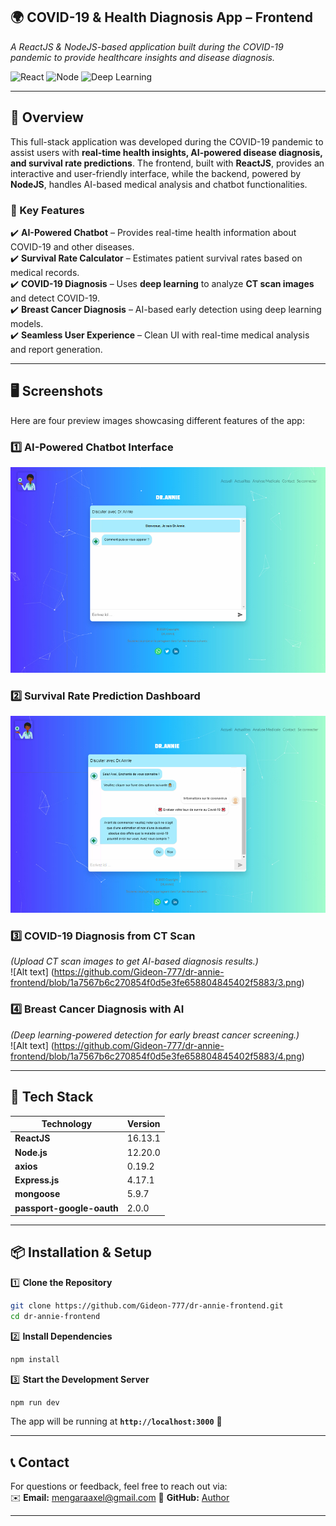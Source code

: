 ## 🌍 COVID-19 & Health Diagnosis App – Frontend  
*A ReactJS & NodeJS-based application built during the COVID-19 pandemic to provide healthcare insights and disease diagnosis.*

![React](https://img.shields.io/badge/React-16.13.1-blue) ![Node](https://img.shields.io/badge/Node.js-12.20.0-green) ![Deep Learning](https://img.shields.io/badge/Deep_Learning-Enabled-orange)

---

## 📌 Overview  
This full-stack application was developed during the COVID-19 pandemic to assist users with **real-time health insights, AI-powered disease diagnosis, and survival rate predictions**. The frontend, built with **ReactJS**, provides an interactive and user-friendly interface, while the backend, powered by **NodeJS**, handles AI-based medical analysis and chatbot functionalities.

### **🌟 Key Features**  
✔️ **AI-Powered Chatbot** – Provides real-time health information about COVID-19 and other diseases.  
✔️ **Survival Rate Calculator** – Estimates patient survival rates based on medical records.  
✔️ **COVID-19 Diagnosis** – Uses **deep learning** to analyze **CT scan images** and detect COVID-19.  
✔️ **Breast Cancer Diagnosis** – AI-based early detection using deep learning models.  
✔️ **Seamless User Experience** – Clean UI with real-time medical analysis and report generation.  

---

## 🖥️ Screenshots  

Here are four preview images showcasing different features of the app:

### **1️⃣ AI-Powered Chatbot Interface**  
![Alt text](https://github.com/Gideon-777/dr-annie-frontend/blob/1a7567b6c270854f0d5e3fe658804845402f5883/1.png)


### **2️⃣ Survival Rate Prediction Dashboard**  
![Alt text](https://github.com/Gideon-777/dr-annie-frontend/blob/1a7567b6c270854f0d5e3fe658804845402f5883/2.png)

### **3️⃣ COVID-19 Diagnosis from CT Scan**  
*(Upload CT scan images to get AI-based diagnosis results.)*  
![Alt text] (https://github.com/Gideon-777/dr-annie-frontend/blob/1a7567b6c270854f0d5e3fe658804845402f5883/3.png)



### **4️⃣ Breast Cancer Diagnosis with AI**  
*(Deep learning-powered detection for early breast cancer screening.)*  
![Alt text] (https://github.com/Gideon-777/dr-annie-frontend/blob/1a7567b6c270854f0d5e3fe658804845402f5883/4.png)

---

## 🚀 Tech Stack  

| Technology | Version |
|------------|---------|
| **ReactJS** | 16.13.1 |
| **Node.js** | 12.20.0 |
| **axios** | 0.19.2 |
| **Express.js** | 4.17.1 |
| **mongoose** | 5.9.7 |
| **passport-google-oauth** | 2.0.0 |


---

## 📦 Installation & Setup  

1️⃣ **Clone the Repository**  
```bash
git clone https://github.com/Gideon-777/dr-annie-frontend.git
cd dr-annie-frontend
```

2️⃣ **Install Dependencies**  
```bash
npm install
```

3️⃣ **Start the Development Server**  
```bash
npm run dev
```
The app will be running at **`http://localhost:3000`** 🚀  

---

## 📞 Contact  
For questions or feedback, feel free to reach out via:  
✉️ **Email:** mengaraaxel@gmail.com 
🔗 **GitHub:** [Author](https://github.com/Gideon-777)  

---
